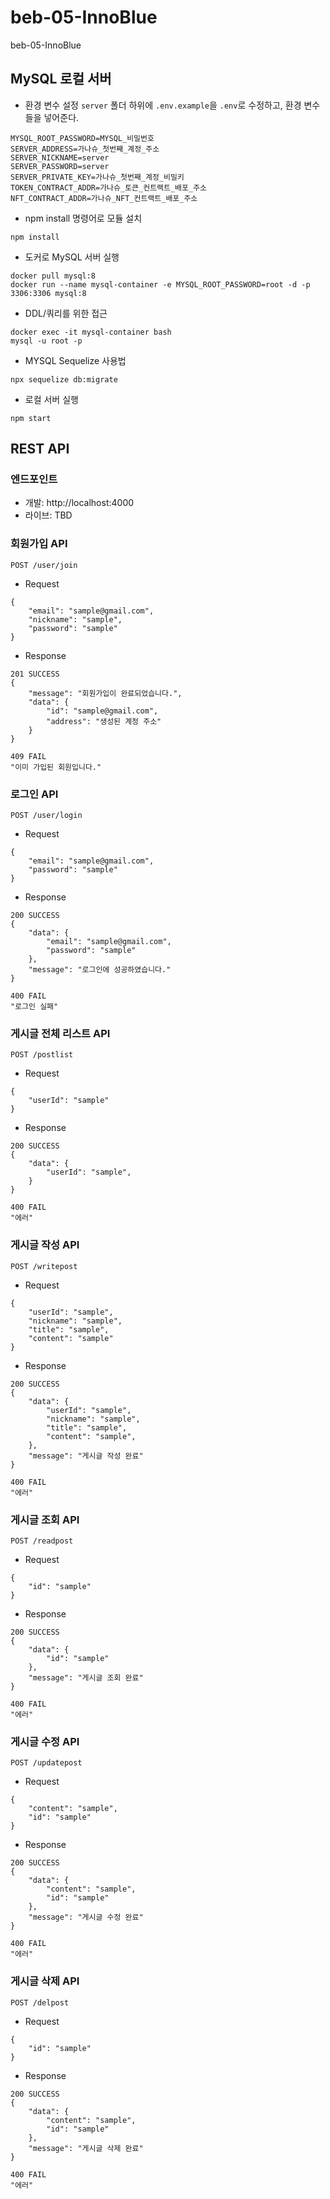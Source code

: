 # beb-05-InnoBlue
beb-05-InnoBlue


## MySQL 로컬 서버

- 환경 변수 설정
`server` 폴더 하위에 `.env.example`을 `.env`로 수정하고, 환경 변수들을 넣어준다.
```
MYSQL_ROOT_PASSWORD=MYSQL_비밀번호
SERVER_ADDRESS=가나슈_첫번째_계정_주소
SERVER_NICKNAME=server
SERVER_PASSWORD=server
SERVER_PRIVATE_KEY=가나슈_첫번째_계정_비밀키
TOKEN_CONTRACT_ADDR=가나슈_토큰_컨트랙트_배포_주소
NFT_CONTRACT_ADDR=가나슈_NFT_컨트랙트_배포_주소
```

- npm install 명령어로 모듈 설치

```
npm install
```

- 도커로 MySQL 서버 실행

```
docker pull mysql:8
docker run --name mysql-container -e MYSQL_ROOT_PASSWORD=root -d -p 3306:3306 mysql:8
```

- DDL/쿼리를 위한 접근
```
docker exec -it mysql-container bash
mysql -u root -p
```

- MYSQL Sequelize 사용법
```
npx sequelize db:migrate
```

- 로컬 서버 실행

```
npm start
```

## REST API

### 엔드포인트
- 개발: http://localhost:4000
- 라이브: TBD

### 회원가입 API

```
POST /user/join
```

- Request
```
{
    "email": "sample@gmail.com",
    "nickname": "sample",
    "password": "sample"
}
```


- Response
```
201 SUCCESS
{
    "message": "회원가입이 완료되었습니다.",
    "data": {
        "id": "sample@gmail.com",
        "address": "생성된 계정 주소"
    }
}

409 FAIL
"이미 가입된 회원입니다."
```

### 로그인 API

```
POST /user/login
```

- Request
```
{
    "email": "sample@gmail.com",
    "password": "sample"
}
```

- Response
```
200 SUCCESS
{
    "data": {
        "email": "sample@gmail.com",
        "password": "sample"
    },
    "message": "로그인에 성공하였습니다."
}

400 FAIL
"로그인 실패"
```

### 게시글 전체 리스트 API
```
POST /postlist
```

- Request
```
{
    "userId": "sample"
}
```

- Response
```
200 SUCCESS
{
    "data": {
        "userId": "sample",
    }
}

400 FAIL
"에러"
```

### 게시글 작성 API
```
POST /writepost
```

- Request
```
{
    "userId": "sample",
    "nickname": "sample",
    "title": "sample",
    "content": "sample"
}
```

- Response
```
200 SUCCESS
{
    "data": {
        "userId": "sample",
        "nickname": "sample",
        "title": "sample",
        "content": "sample",
    },
    "message": "게시글 작성 완료"
}

400 FAIL
"에러"
```

### 게시글 조회 API
```
POST /readpost
```

- Request
```
{
    "id": "sample"
}
```

- Response
```
200 SUCCESS
{
    "data": {
        "id": "sample"
    },
    "message": "게시글 조회 완료"
}

400 FAIL
"에러"
```

### 게시글 수정 API
```
POST /updatepost
```

- Request
```
{
    "content": "sample",
    "id": "sample"
}
```

- Response
```
200 SUCCESS
{
    "data": {
        "content": "sample",
        "id": "sample"
    },
    "message": "게시글 수정 완료"
}

400 FAIL
"에러"
```

### 게시글 삭제 API
```
POST /delpost
```

- Request
```
{
    "id": "sample"
}
```

- Response
```
200 SUCCESS
{
    "data": {
        "content": "sample",
        "id": "sample"
    },
    "message": "게시글 삭제 완료"
}

400 FAIL
"에러"
```
